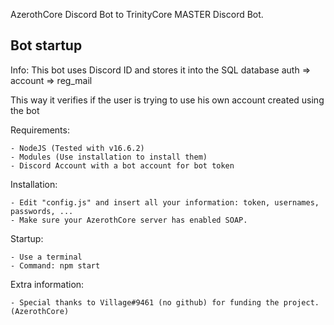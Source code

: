 AzerothCore Discord Bot to TrinityCore MASTER Discord Bot.


Bot startup
----------------------------

Info: This bot uses Discord ID and stores it into the SQL database auth => account => reg_mail

This way it verifies if the user is trying to use his own account created using the bot

Requirements:

    - NodeJS (Tested with v16.6.2)
    - Modules (Use installation to install them)
    - Discord Account with a bot account for bot token

Installation:

    - Edit "config.js" and insert all your information: token, usernames, passwords, ...
    - Make sure your AzerothCore server has enabled SOAP.

Startup: 

    - Use a terminal
    - Command: npm start

Extra information:

    - Special thanks to Village#9461 (no github) for funding the project. (AzerothCore)
